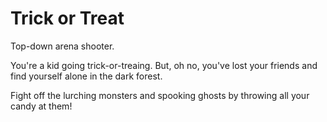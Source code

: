 # Trick or Treat

Top-down arena shooter.

You're a kid going trick-or-treaing. But, oh no, you've lost your friends and find yourself alone in the dark forest.

Fight off the lurching monsters and spooking ghosts by throwing all your candy at them!
